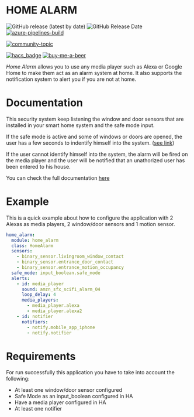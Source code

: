 # HOME ALARM

![GitHub release (latest by date)](https://img.shields.io/github/v/release/crserran/home-alarm?style=for-the-badge)
![GitHub Release Date](https://img.shields.io/github/release-date/crserran/home-alarm?style=for-the-badge)
[![azure-pipelines-build](https://img.shields.io/azure-devops/build/criserrano93/Home%20Alarm/1/master.svg?style=for-the-badge)](https://dev.azure.com/criserrano93/Home%20Alarm/_build/latest?definitionId=1&branchName=master)

[![community-topic](https://img.shields.io/badge/community-topic-blue?style=for-the-badge)](https://community.home-assistant.io/t/home-alarm-build-your-own-security-system-at-home/203784)

[![hacs_badge](https://img.shields.io/badge/HACS-Default-orange.svg?style=for-the-badge)](https://github.com/hacs/integration)
[![buy-me-a-beer](https://img.shields.io/badge/sponsor-Buy%20me%20a%20beer-orange?style=for-the-badge)](https://www.buymeacoffee.com/crserran)

_Home Alarm_ allows you to use any media player such as Alexa or Google Home to make them act as an alarm system at home. It also supports the notification system to alert you if you are not at home.

# Documentation

This security system keep listening the window and door sensors that are installed in your smart home system and the safe mode input.

If the safe mode is active and some of windows or doors are opened, the user has a few seconds to indentify himself into the system. ([see link](https://crserran.github.io/home-alarm/identification/))

If the user cannot identify himself into the system, the alarm will be fired on the media player and the user will be notified that an unathorized user has been entered to his house.

You can check the full documentation [here](https://crserran.github.io/home-alarm/)

# Example

This is a quick example about how to configure the application with 2 Alexas as media players, 2 window/door sensors and 1 motion sensor.

```yaml
home_alarm:
  module: home_alarm
  class: HomeAlarm
  sensors:
    - binary_sensor.livingroom_window_contact
    - binary_sensor.entrance_door_contact
    - binary_sensor.entrance_motion_occupancy
  safe_mode: input_boolean.safe_mode
  alerts:
    - id: media_player
      sound: amzn_sfx_scifi_alarm_04
      loop_delay: 4
      media_players:
        - media_player.alexa
        - media_player.alexa2
    - id: notifier
      notifiers:
        - notify.mobile_app_iphone
        - notify.notifier
```

# Requirements

For run successfully this application you have to take into account the following:

- At least one window/door sensor configured
- Safe Mode as an input_boolean configured in HA
- Have a media player configured in HA
- At least one notifier
